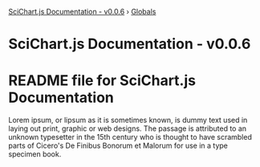 [SciChart.js Documentation - v0.0.6](README.md) › [Globals](globals.md)

# SciChart.js Documentation - v0.0.6

# README file for SciChart.js Documentation

Lorem ipsum, or lipsum as it is sometimes known, is dummy text used in laying out print, graphic or web designs. The passage is attributed to an unknown typesetter in the 15th century who is thought to have scrambled parts of Cicero's De Finibus Bonorum et Malorum for use in a type specimen book.

